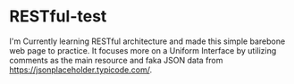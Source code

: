 # RESTful-test
I'm Currently learning RESTful architecture and made this simple barebone web page to practice. It focuses more on a Uniform Interface by utilizing comments as the main resource and faka JSON data from https://jsonplaceholder.typicode.com/.

